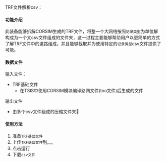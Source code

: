 TRF文件解析csv：

#### 功能介绍

​	此装备能够拆解CORSIM生成的TRF文件，将整一个大网络按照`记录类型`为单位解构成为一个又csv文件组成的文件夹，这一过程主要能够帮助用户以更简单的方式了解TRF文件中的道路组成，并且能够截取并为使用特定的`记录类型`csv文件提供了可能。

#### 数据文件

输入文件：

* TRF基础文件
  * 在TSIS中使用CORSIM模块编译路网文件(tno文件)后生成的文件

输出文件

* 由多个csv文件组成的压缩文件夹📂

#### 使用方法

1. 准备`TRF基础文件`
2. 上传`TRF基础文件`到。。。
3. 点击运行
4. 下载`csv文件`



